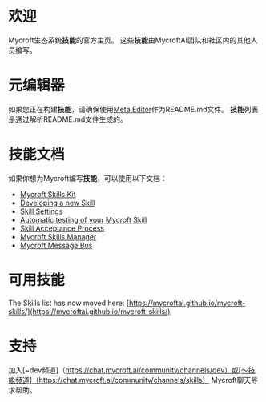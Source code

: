 # 欢迎

Mycroft生态系统**技能**的官方主页。 这些**技能**由MycroftAI团队和社区内的其他人员编写。

# 元编辑器

如果您正在构建**技能**，请确保使用[Meta Editor](https://raw.githack.com/MycroftAI/mycroft-skills/18.08/meta_editor.html)作为README.md文件。 **技能**列表是通过解析README.md文件生成的。

# 技能文档

如果你想为Mycroft编写**技能**，可以使用以下文档：

* [Mycroft Skills Kit](https://mycroft.ai/documentation/skills/msk/)
* [Developing a new Skill](https://mycroft.ai/documentation/skills/introduction-developing-skills/)
* [Skill Settings](https://mycroft.ai/documentation/skills/skill-settings/)
* [Automatic testing of your Mycroft Skill](https://mycroft.ai/documentation/skills/automatic-testing/)
* [Skill Acceptance Process](https://mycroft.ai/documentation/skills/skills-acceptance-process/)
* [Mycroft Skills Manager](https://mycroft.ai/documentation/msm/)
* [Mycroft Message Bus](https://mycroft.ai/documentation/message-bus/)

# 可用技能

The Skills list has now moved here: [https://mycroftai.github.io/mycroft-skills/](https://mycroftai.github.io/mycroft-skills/)

# 支持

加入[~dev频道]（https://chat.mycroft.ai/community/channels/dev）或[〜技能频道]（https://chat.mycroft.ai/community/channels/skills） Mycroft聊天寻求帮助。
